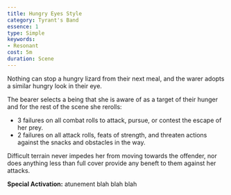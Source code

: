 ```yaml
---
title: Hungry Eyes Style
category: Tyrant's Band
essence: 1
type: Simple
keywords:
- Resonant
cost: 5m
duration: Scene
---
```


Nothing can stop a hungry lizard from their next meal, and the warer adopts a similar hungry look in their eye.

The bearer selects a being that she is aware of as a target of their hunger and for the rest of the scene she rerolls:

* 3 failures on all combat rolls to attack, pursue, or contest the escape of her prey.
* 2 failures on all attack rolls, feats of strength, and threaten actions against the snacks and obstacles in the way.

Difficult terrain never impedes her from moving towards the offender, nor does anything less than full cover provide any beneft to them against her attacks.

**Special Activation:** atunement blah blah blah
